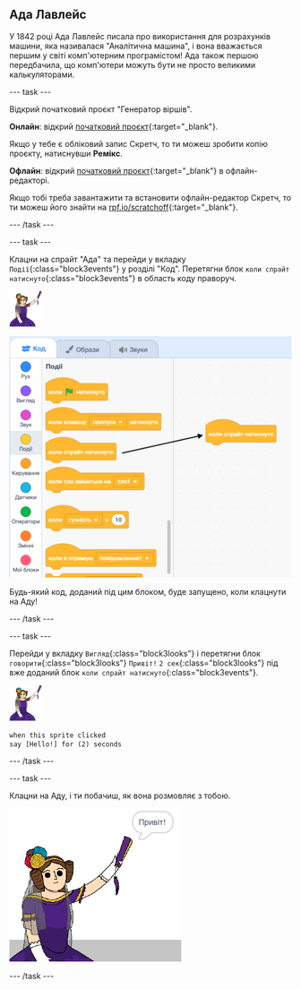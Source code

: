 ## Ада Лавлейс

У 1842 році Ада Лавлейс писала про використання для розрахунків машини, яка називалася "Аналітична машина", і вона вважається першим у світі комп'ютерним програмістом! Ада також першою передбачила, що комп'ютери можуть бути не просто великими калькуляторами.

\--- task \---

Відкрий початковий проєкт "Генератор віршів".

**Онлайн**: відкрий [початковий проєкт](http://rpf.io/poetry-on){:target="_blank"}.

Якщо у тебе є обліковий запис Скретч, то ти можеш зробити копію проєкту, натиснувши **Ремікс**.

**Офлайн**: відкрий [початковий проєкт](http://rpf.io/p/uk-UA/beat-the-goalie-go){:target="_blank"} в офлайн-редакторі.

Якщо тобі треба завантажити та встановити офлайн-редактор Скретч, то ти можеш його знайти на [rpf.io/scratchoff](http://rpf.io/scratchoff){:target="_blank"}.

\--- /task \---

\--- task \---

Клацни на спрайт "Ада" та перейди у вкладку `Події`{:class="block3events"} у розділі "Код". Перетягни блок `коли спрайт натиснуто`{:class="block3events"} в область коду праворуч.

![спрайт Ади](images/ada-sprite.png)

![перетягування блоку "коли спрайт натиснуто"](images/poetry-click.png)

Будь-який код, доданий під цим блоком, буде запущено, коли клацнути на Аду!

\--- /task \---

\--- task \---

Перейди у вкладку `Вигляд`{:class="block3looks"} і перетягни блок `говорити`{:class="block3looks"} `Привіт!` `2 сек`{:class="block3looks"} під вже доданий блок `коли спрайт натиснуто`{:class="block3events"}.

![спрайт Ади](images/ada-sprite.png)

```blocks3
when this sprite clicked
say [Hello!] for (2) seconds
```

\--- /task \---

\--- task \---

Клацни на Аду, і ти побачиш, як вона розмовляє з тобою.

![знімок екрана](images/poetry-say-test.png)

\--- /task \---